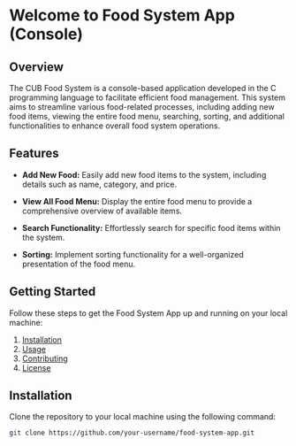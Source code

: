 # Welcome to Food System App (Console)

## Overview

The CUB Food System is a console-based application developed in the C programming language to facilitate efficient food management. This system aims to streamline various food-related processes, including adding new food items, viewing the entire food menu, searching, sorting, and additional functionalities to enhance overall food system operations.

## Features

- **Add New Food:**
  Easily add new food items to the system, including details such as name, category, and price.

- **View All Food Menu:**
  Display the entire food menu to provide a comprehensive overview of available items.

- **Search Functionality:**
  Effortlessly search for specific food items within the system.

- **Sorting:**
  Implement sorting functionality for a well-organized presentation of the food menu.

## Getting Started

Follow these steps to get the Food System App up and running on your local machine:

1. [Installation](#installation)
2. [Usage](#usage)
3. [Contributing](#contributing)
4. [License](#license)

## Installation

Clone the repository to your local machine using the following command:

```bash
git clone https://github.com/your-username/food-system-app.git
